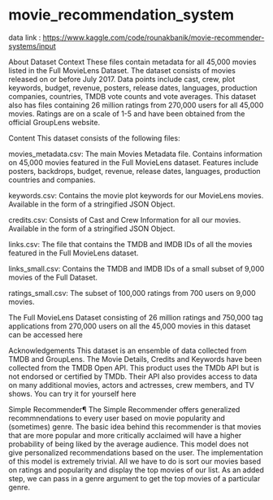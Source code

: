 # movie_recommendation_system
data link : https://www.kaggle.com/code/rounakbanik/movie-recommender-systems/input


About Dataset
Context
These files contain metadata for all 45,000 movies listed in the Full MovieLens Dataset. The dataset consists of
movies released on or before July 2017. Data points include cast, crew, plot keywords, budget, revenue, posters,
release dates, languages, production companies, countries, TMDB vote counts and vote averages.
This dataset also has files containing 26 million ratings from 270,000 users for all 45,000 movies. Ratings are on a
scale of 1-5 and have been obtained from the official GroupLens website.

Content
This dataset consists of the following files:

movies_metadata.csv: The main Movies Metadata file. Contains information on 45,000 movies featured in the Full
MovieLens dataset. Features include posters, backdrops, budget, revenue, release dates, languages, production
countries and companies.

keywords.csv: Contains the movie plot keywords for our MovieLens movies. Available in the form of a stringified
JSON Object.

credits.csv: Consists of Cast and Crew Information for all our movies. Available in the form of a stringified JSON
Object.

links.csv: The file that contains the TMDB and IMDB IDs of all the movies featured in the Full MovieLens dataset.

links_small.csv: Contains the TMDB and IMDB IDs of a small subset of 9,000 movies of the Full Dataset.

ratings_small.csv: The subset of 100,000 ratings from 700 users on 9,000 movies.

The Full MovieLens Dataset consisting of 26 million ratings and 750,000 tag applications from 270,000 users on all
the 45,000 movies in this dataset can be accessed here


Acknowledgements
This dataset is an ensemble of data collected from TMDB and GroupLens.
The Movie Details, Credits and Keywords have been collected from the TMDB Open API. This product uses the
TMDb API but is not endorsed or certified by TMDb. Their API also provides access to data on many additional
movies, actors and actresses, crew members, and TV shows. You can try it for yourself here


Simple Recommender¶
The Simple Recommender offers generalized recommnendations to every user based on movie popularity
and (sometimes) genre. The basic idea behind this recommender is that movies that are more popular and
more critically acclaimed will have a higher probability of being liked by the average audience. This model
does not give personalized recommendations based on the user.
The implementation of this model is extremely trivial. All we have to do is sort our movies based on ratings
and popularity and display the top movies of our list. As an added step, we can pass in a genre argument to
get the top movies of a particular genre.




